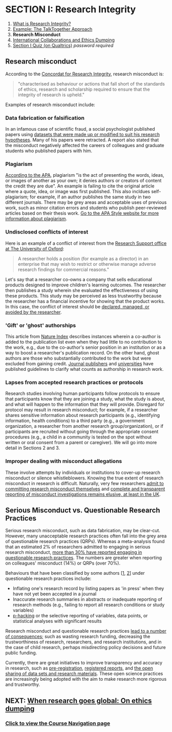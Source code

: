 # SECTION I: Research Integrity

1. [What is Research Integrity?](integrity.md)
2. [Example: The TalkTogether Approach](integrity-tt.md)
3. **Research Misconduct**
4. [International Collaborations and Ethics Dumping](integrity-global.md)
5. [Section I Quiz (on Qualtrics)](https://oxfordeducation.eu.qualtrics.com/jfe/form/SV_8wFuwjJJSM46aIl) *password required*

## Research misconduct

According to the [Concordat for Research Integrity](https://www.universitiesuk.ac.uk/policy-and-analysis/reports/Documents/2012/the-concordat-to-support-research-integrity-2012.pdf), research misconduct is:

> "characterised as behaviour or actions that fall short of the standards of ethics, research and scholarship required to ensure that the integrity of research is upheld."

Examples of research misconduct include:

### **Data fabrication or falsification**

In an infamous case of scientific fraud, a social psychologist published papers using [datasets that were made up or modified to suit his research hypotheses](https://www.apa.org/science/about/psa/2011/12/diederik-stapel). Many of his papers were retracted. A report also stated that the misconduct negatively affected the careers of colleagues and graduate students who published papers with him.

### **Plagiarism**

[According to the APA](https://apastyle.apa.org/style-grammar-guidelines/citations/plagiarism), plagiarism "is the act of presenting the words, ideas, or images of another as your own; it denies authors or creators of content the credit they are due". An example is failing to cite the original article where a quote, idea, or image was first published. This also incldues self-plagiarism; for example, if an author publishes the same study in two different journals. There may be grey areas and acceptable uses of previous work, such as minor citation errors and students who publish peer-reviewed articles based on their thesis work. [Go to the APA Style website for more information about plagiarism](https://apastyle.apa.org/style-grammar-guidelines/citations/plagiarism).

### **Undisclosed conflicts of interest**

Here is an example of a conflict of interest from the [Research Support office at The University of Oxford](https://researchsupport.admin.ox.ac.uk/governance/integrity/conflict/examples):

> A researcher holds a position (for example as a director) in an enterprise that may wish to restrict or otherwise manage adverse research findings for commercial reasons."

Let's say that a researcher co-owns a company that sells educational products designed to improve children's learning outcomes. The researcher then publishes a study wherein she evaluated the effectiveness of using these products. This study may be perceived as less trustworthy because the researcher has a financial incentive for showing that the product works. In this case, the conflict of interest should be [declared, managed, or avoided by the researcher](https://www.hra.nhs.uk/media/documents/nreap04-guidance-national-research-ethics-advisors-panel-13-february-2012.pdf).

### **'Gift' or 'ghost' authorships**

This article from [Nature Index](https://www.natureindex.com/news-blog/gift-ghost-authorship-what-researchers-need-to-know) describes instances wherein a co-author is added to the publication list even when they had little to no contribution to the work, e.g., due to the co-author's senior position in an institution or as a way to boost a researcher's publication record. On the other hand, ghost authors are those who substantially contributed to the work but were excluded from gaining credit. [Journal publishers](https://www.nature.com/nature-research/editorial-policies/authorship) and [universities](https://researchsupport.admin.ox.ac.uk/governance/integrity/publication#collapse1310156) have published guidelines to clarify what counts as authorship in research work.

### **Lapses from accepted research practices or protocols**

Research studies involving human participants follow protocols to ensure that participants know that they are joining a study, what the study is about, and what will happen to the information that they will provide. Disregard for protocol may result in research misconduct; for example, if a researcher shares sensitive information about research participants (e.g., identifying information, health conditions) to a third party (e.g., a government organization, a researcher from another research group/organization), or if participants are recruited without going through the appropriate consent procedures (e.g., a child in a community is tested on the spot without written or oral consent from a parent or caregiver). We will go into more detail in Sections 2 and 3.  

### **Improper dealing with misconduct allegations**

These involve attempts by individuals or institutions to cover-up research misconduct or silence whistleblowers. Knowing the true extent of research misconduct in research is difficult. Naturally, very few researchers [admit to committing research misconduct themselves](https://journals.plos.org/plosone/article?id=10.1371/journal.pone.0005738) and [complete and transparent reporting of misconduct investigations remains elusive, at least in the UK](https://www.nature.com/articles/d41586-018-05697-7).

## Serious Misconduct vs. Questionable Research Practices

Serious research misconduct, such as data fabrication, may be clear-cut. However, many unacceptable research practices often fall into the grey area of questionable research practices (QRPs). Whereas a meta-analysis found that an estimated 2% of researchers admitted to engaging in serious research misconduct, [more than 30% have reported engaging in questionable research practices](https://journals.plos.org/plosone/article?id=10.1371/journal.pone.0005738). The numbers are greater when reporting on colleagues' misconduct (14%) or QRPs (over 70%). 

Behaviours that have been classified by some authors [[1](https://link.springer.com/article/10.1007%252FPL00022268), [2](https://journals.sagepub.com/doi/full/10.1177/0956797611430953?casa_token=6ZCAk1BdpFQAAAAA%3AFMVg1J6IAA-PbzLzBwzLBc3-Xx4BH_uXxugsF5DNNSaQv8RA3lZJSIB1N3OzgRfxC3X2ZJ2MHPc)] under questionable research practices include:

* Inflating one's research record by listing papers as 'in press' when they have not yet been accepted in a journal
* Inaccurate research summaries in abstracts or inadequate reporting of research methods (e.g., failing to report all research conditions or study variables)
* [p-hacking](https://journals.plos.org/plosbiology/article?id=10.1371/journal.pbio.1002106#sec001) or the selective reporting of variables, data points, or statistical analyses with significant results

Research misconduct and questionable research practices [lead to a number of consequences](https://link.springer.com/article/10.1007%252FPL00022268); such as wasting research funding, decreasing the trustworthiness of research, researchers, and research institutions, and in the case of child research, perhaps misdirecting policy decisions and future public funding.

Currently, there are great initiatives to improve transparency and accuracy in research, such as [pre-registration](https://www.cos.io/initiatives/prereg), [registered reports](https://www.cos.io/initiatives/registered-reports), and [the open sharing of data sets and research materials](https://www.cos.io/initiatives/badges). These open science practices are increasingly being adopted with the aim to make research more rigorous and trustworthy.  

## NEXT: [When research goes global: On ethics dumping](integrity-global.md)
### [Click to view the Course Navigation page](toc.md)
